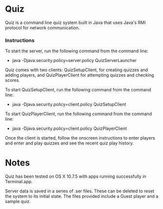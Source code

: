 Quiz
====

Quiz is a command line quiz system built in Java that uses Java's RMI protocol for network communication.

### Instructions

To start the server, run the following command from the command line:
- java -Djava.security.policy=server.policy QuizServerLauncher

Quiz comes with two clients: QuizSetupClient, for creating quizzes and adding players, and QuizPlayerClient for attempting quizzes and checking scores.

To start QuizSetupClient, run the following command from the command line:
- java -Djava.security.policy=client.policy QuizSetupClient

To start QuizPlayerClient, run the following command from the command line:
- java -Djava.security.policy=client.policy QuizPlayerClient

Once the client is started, follow the onscreen instructions to enter players and enter and play quizzes and see the recent quiz play history.

# Notes
Quiz has been tested on OS X 10.7.5 with apps running successfully in Terminal.app.

Server data is saved in a series of .ser files. These can be deleted to reset the system to its initial state. The files provided include a Guest player and a sample quiz.
